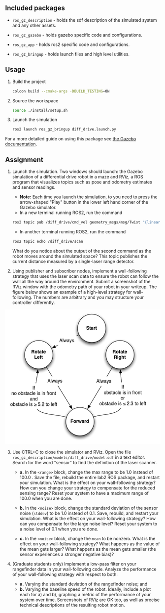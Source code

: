 ## Included packages

* `ros_gz_description` - holds the sdf description of the simulated system and any other assets.

* `ros_gz_gazebo` - holds gazebo specific code and configurations.

* `ros_gz_app` - holds ros2 specific code and configurations.

* `ros_gz_bringup` - holds launch files and high level utilities.


## Usage

1. Build the project

    ```bash
    colcon build --cmake-args -DBUILD_TESTING=ON
    ```

1. Source the workspace

    ```bash
    source ./install/setup.sh
    ```

1. Launch the simulation

    ```bash
    ros2 launch ros_gz_bringup diff_drive.launch.py
    ```

For a more detailed guide on using this package see [the Gazebo documentation](https://gazebosim.org/docs/latest/ros_gz_project_template_guide).

## Assignment

1. Launch the simulation. Two windows should launch:  the Gazebo simulation of a differential drive robot
   in a maze and RViz, a ROS program that visualizes topics such as pose and odometry estimates and sensor readings.
   - **Note:** Each time you launch the simulation, to you need to press the arrow-shaped "Play" button in the lower left hand corner of the Gazebo simulator.
   - In a new terminal running ROS2, run the command

   ```bash
   ros2 topic pub /diff_drive/cmd_vel geometry_msgs/msg/Twist "{linear: {x: 5.0, y: 0.0, z: 0.0}, angular: {x: 0.0, y: 0.0, z: -0.1}}"
   ```

   - In another terminal running ROS2, run the command

   ```bash
   ros2 topic echo /diff_drive/scan
   ```

   What do you notice about the output of the second command as the robot moves
   around the simulated space? This topic publishes the current distance measured
   by a single-laser range detector.

2. Using publisher and subscriber nodes, implement a wall-following strategy
that uses the laser scan data to ensure the robot can follow the wall all the
way around the environment. Submit a screenshot of the RViz window with the
odometry path of your robot in your writeup. The figure below shows an example of a high-level
strategy for wall-following. The numbers are arbitrary and you may structure your controller differently.

![](figs/automata.png)

3. Use CTRL+C to close the simulator and RViz. Open the file `ros_gz_description/models/diff_drive/model.sdf` in a text
editor. Search for the word "sensor" to find the definition of the laser
scanner.

   - **a.** In the `<range>` block, change the max range to be 1.0 instead of 100.0 .
      Save the file, rebuild the entire lab2 ROS package, and restart your simulation.
      What is the effect on your wall-following strategy? How can you change your
      strategy to compensate for the reduced sensing range? Reset your system to have a
      maximum range of 100.0 when you are done.

   - **b.** In the `<noise>` block, change the standard deviation of the sensor noise
      (`stddev`) to be 1.0 instead of 0.1. Save, rebuild, and restart your simulation.
      What is the effect on your wall-following strategy? How can you compensate for
      the large noise level? Reset your system to a noise level of 0.1 when you are done.
   
   - **c.** In the `<noise>` block, change the `mean` to be nonzero. What is the effect
      on your wall-following strategy? What happens as the value of the mean gets
      larger? What happens as the mean gets smaller (the sensor experiences a stronger
      negative bias)?


4. (Graduate students only) Implement a low-pass filter on your rangefinder data in your
wall-following code. Analyze the performance of your wall-following strategy
with respect to both:
   - **a.** Varying the standard deviation of the rangefinder noise; and
   - **b.** Varying the baseline speed of the robot.
Ideally, include a plot each for a) and b), graphing a metric of the performance of your system
over time. Screenshots of RViz are OK too, as well as precise technical descriptions
of the resulting robot motion.
